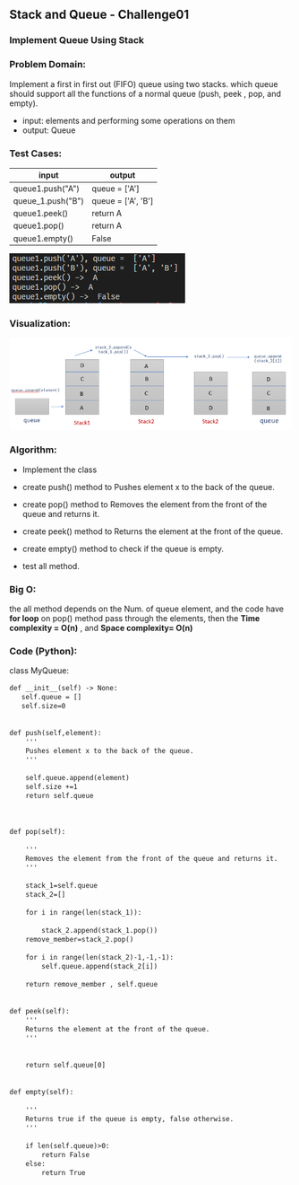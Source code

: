 ## Stack and Queue - Challenge01

### Implement Queue Using Stack

### Problem Domain:

Implement a first in first out (FIFO) queue using two stacks. which queue should support all the functions of a normal queue (push, peek , pop, and empty).

  - input:  elements and performing some operations on them
  - output: Queue

### Test Cases:




| input  | output |
| ------------- | ------------- |
| queue1.push("A")  | queue =  ['A']  |
| queue_1.push("B")  | queue =  ['A', 'B']  |
| queue1.peek()   | return A  |
| queue1.pop()   | return A  |
| queue1.empty()   | False  |

![](./queueoutput.PNG)

### Visualization:

![](./Visualization.PNG)


### Algorithm:

  - Implement the class

  - create push() method to Pushes element x to the back of the queue.

  - create pop() method to Removes the element from the front of the queue and returns it.

  - create peek() method to Returns the element at the front of the queue.

  - create empty() method to check if the queue is empty.

  - test all method.

### Big O: 

the all method depends on the Num. of queue element, and the code have **for loop** on pop() method pass through the elements, then the **Time complexity = O(n)** , and **Space complexity= O(n)**

### Code (Python):

class MyQueue:

  
    def __init__(self) -> None:
       self.queue = []
       self.size=0

    
    def push(self,element):
        '''
        Pushes element x to the back of the queue.
        '''

        self.queue.append(element)
        self.size +=1
        return self.queue



    def pop(self):

        '''
        Removes the element from the front of the queue and returns it.
        '''

        stack_1=self.queue
        stack_2=[]

        for i in range(len(stack_1)):
            
            stack_2.append(stack_1.pop())
        remove_member=stack_2.pop()

        for i in range(len(stack_2)-1,-1,-1):
            self.queue.append(stack_2[i])
            
        return remove_member , self.queue


    def peek(self):
        '''
        Returns the element at the front of the queue. 
        '''

        
        return self.queue[0]
        

    def empty(self):

        '''
        Returns true if the queue is empty, false otherwise.
        '''

        if len(self.queue)>0:
            return False
        else:
            return True


